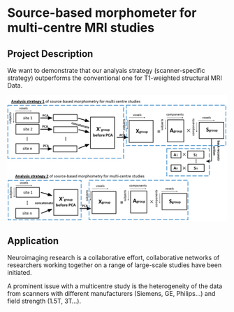# Source-based morphometer for multi-centre MRI studies
## Project Description

We want to demonstrate that our analyais strategy (scanner-specific strategy) outperforms the conventional one for T1-weighted structural MRI Data. 

![image](resources/solutions.png)

## Application 

Neuroimaging research is a collaborative effort, collaborative networks of researchers working together on a range of large-scale studies have been initiated.

A prominent issue with a multicentre study is the heterogeneity of the data from scanners with different manufacturers (Siemens, GE, Philips…) and field strength (1.5T, 3T…).

